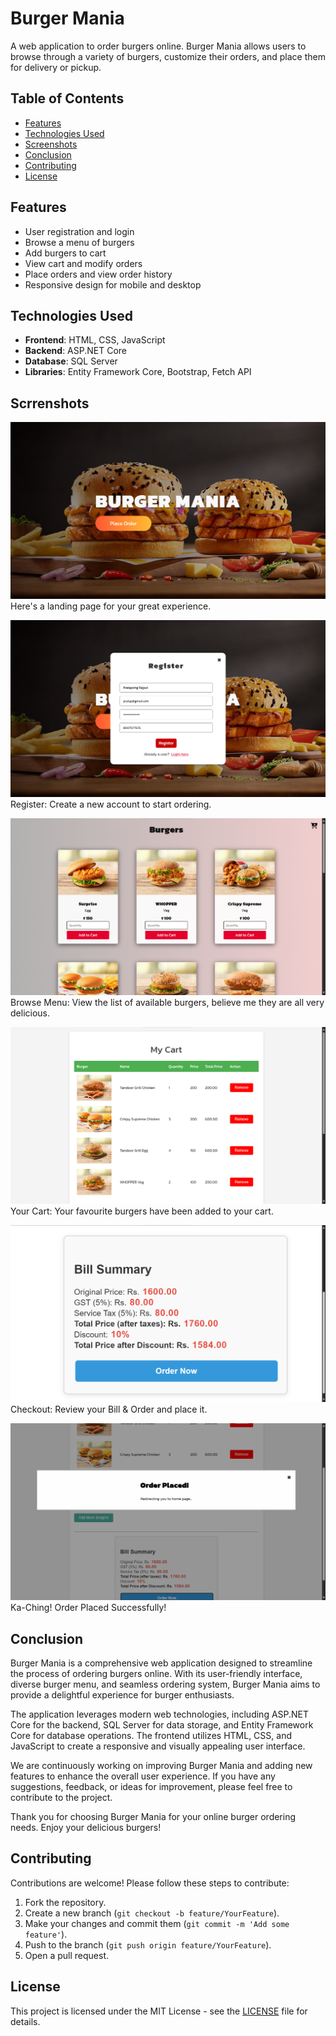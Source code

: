 # Burger Mania

A web application to order burgers online. Burger Mania allows users to browse through a variety of burgers, customize their orders, and place them for delivery or pickup.

## Table of Contents

- [Features](#features)
- [Technologies Used](#technologies-used)
- [Screenshots](#screenshots)
- [Conclusion](#conclusion)
- [Contributing](#contributing)
- [License](#license)

## Features

- User registration and login
- Browse a menu of burgers
- Add burgers to cart
- View cart and modify orders
- Place orders and view order history
- Responsive design for mobile and desktop

## Technologies Used

- **Frontend**: HTML, CSS, JavaScript
- **Backend**: ASP.NET Core
- **Database**: SQL Server
- **Libraries**: Entity Framework Core, Bootstrap, Fetch API

## Scrrenshots

![alt text](/utils/landing-page.png)
Here's a landing page for your great experience.

![alt text](/utils/register.png)
Register: Create a new account to start ordering.

![alt text](/utils/burgers.png)
Browse Menu: View the list of available burgers, believe me they are all very delicious.

![alt text](/utils/my-cart.png)
Your Cart: Your favourite burgers have been added to your cart.

![alt text](/utils/my-bill-summary.png)
Checkout: Review your Bill & Order and place it.

![alt text](/utils/order-placed.png)
Ka-Ching! Order Placed Successfully!

## Conclusion

Burger Mania is a comprehensive web application designed to streamline the process of ordering burgers online. With its user-friendly interface, diverse burger menu, and seamless ordering system, Burger Mania aims to provide a delightful experience for burger enthusiasts.

The application leverages modern web technologies, including ASP.NET Core for the backend, SQL Server for data storage, and Entity Framework Core for database operations. The frontend utilizes HTML, CSS, and JavaScript to create a responsive and visually appealing user interface.

We are continuously working on improving Burger Mania and adding new features to enhance the overall user experience. If you have any suggestions, feedback, or ideas for improvement, please feel free to contribute to the project.

Thank you for choosing Burger Mania for your online burger ordering needs. Enjoy your delicious burgers!

## Contributing

Contributions are welcome! Please follow these steps to contribute:

1. Fork the repository.
2. Create a new branch (`git checkout -b feature/YourFeature`).
3. Make your changes and commit them (`git commit -m 'Add some feature'`).
4. Push to the branch (`git push origin feature/YourFeature`).
5. Open a pull request.

## License

This project is licensed under the MIT License - see the [LICENSE](LICENSE) file for details.
